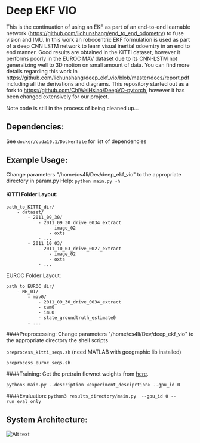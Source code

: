 # Deep EKF VIO
This is the continuation of using an EKF as part of an end-to-end learnable network (https://github.com/lichunshang/end_to_end_odometry) 
to fuse vision and IMU. In this work
an robocentric EKF formulation is used as part of a deep CNN LSTM network to learn visual inertial odoemtry in an end to 
end manner. Good results are obtained in the KITTI dataset, however it performs poorly in the EUROC MAV dataset due to
its CNN-LSTM not generalizing well to 3D motion on small amount of data. You can find more details regarding this work in 
https://github.com/lichunshang/deep_ekf_vio/blob/master/docs/report.pdf including all the derivations and diagrams.
This repository started out as a fork to https://github.com/ChiWeiHsiao/DeepVO-pytorch, however it has been changed
extensively for our project.

Note code is still in the process of being cleaned up...

## Dependencies:
See `docker/cuda10.1/Dockerfile` for list of dependencies

## Example Usage:
Change parameters "/home/cs4li/Dev/deep_ekf_vio" to the appropriate directory in param.py
Help:
`python main.py -h`

#### KITTI Folder Layout:
```
path_to_KITTI_dir/
    - dataset/
        - 2011_09_30/
            - 2011_09_30_drive_0034_extract
                - image_02
                - oxts
            - ...
        - 2011_10_03/
            - 2011_10_03_drive_0027_extract
                - image_02
                - oxts
            - ...
```

EUROC Folder Layout:
```
path_to_EUROC_dir/
    - MH_01/
        - mav0/
            - 2011_09_30_drive_0034_extract
            - cam0
            - imu0
            - state_groundtruth_estimate0
        - ...
```

####Preprocessing:
Change parameters "/home/cs4li/Dev/deep_ekf_vio" to the appropriate directory the shell scripts

`preprocess_kitti_seqs.sh` (need MATLAB with geographic lib installed)

`preprocess_euroc_seqs.sh`

####Training:
Get the pretrain flownet weights from [here](https://drive.google.com/drive/folders/16eo3p9dO_vmssxRoZCmWkTpNjKRzJzn5).

`python3 main.py --description <experiment_desciprtion> --gpu_id 0`

####Evaluation:
`python3 results_directory/main.py  --gpu_id 0 --run_eval_only`


## System Architecture:
![Alt text](docs/e2evio_system.png)
